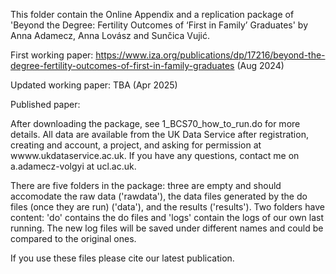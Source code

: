 This folder contain the Online Appendix and a replication package of 'Beyond the Degree: Fertility Outcomes of ‘First in Family’ Graduates' by Anna Adamecz, Anna Lovász and Sunčica Vujić.

First working paper: https://www.iza.org/publications/dp/17216/beyond-the-degree-fertility-outcomes-of-first-in-family-graduates (Aug 2024)

Updated working paper:   TBA      (Apr 2025)

Published paper: 


After downloading the package, see 1_BCS70_how_to_run.do for more details. All data are available from the UK Data Service after registration, creating and account, a project, 
and asking for permission at wwww.ukdataservice.ac.uk. If you have any questions, contact me on a.adamecz-volgyi at ucl.ac.uk.

There are five folders in the package: three are empty and should accomodate the raw data ('rawdata'), the data files generated by the do files (once they are run) ('data'), 
and the results ('results'). Two folders have content: 'do' contains the do files and 'logs' contain the logs of our own last running. The new log files will be saved under different names and could be compared to the original ones.

If you use these files please cite our latest publication.
